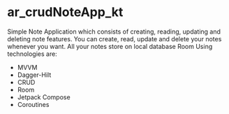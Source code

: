 # ar_crudNoteApp_kt
Simple Note Application which consists of creating, reading, updating and deleting note features. 
You can create, read, update and delete your notes whenever you want. All your notes store on local database Room
Using technologies are: 
* MVVM
* Dagger-Hilt
* CRUD
* Room
* Jetpack Compose
* Coroutines
